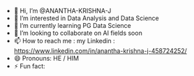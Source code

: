 - 👋 Hi, I’m @ANANTHA-KRISHNA-J
- 👀 I’m interested in Data Analysis and Data Science
- 🌱 I’m currently learning PG Data Science
- 💞️ I’m looking to collaborate on AI fields soon
- 📫 How to reach me : my Linkedin : https://www.linkedin.com/in/anantha-krishna-j-458724252/
- 😄 Pronouns: HE / HIM
- ⚡ Fun fact: 

<!---
ANANTHA-KRISHNA-J/ANANTHA-KRISHNA-J is a ✨ special ✨ repository because its `README.md` (this file) appears on your GitHub profile.
You can click the Preview link to take a look at your changes.
--->
